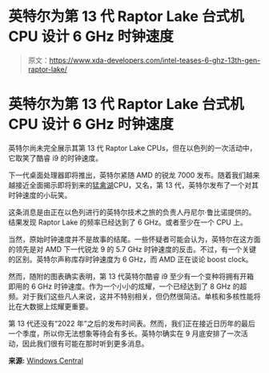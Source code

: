 # 英特尔为第 13 代 Raptor Lake 台式机 CPU 设计 6 GHz 时钟速度

> 原文：<https://www.xda-developers.com/intel-teases-6-ghz-13th-gen-raptor-lake/>

# 英特尔为第 13 代 Raptor Lake 台式机 CPU 设计 6 GHz 时钟速度

英特尔尚未完全展示其第 13 代 Raptor Lake CPUs，但在以色列的一次活动中，它取笑了酷睿 i9 的时钟速度。

下一代桌面处理器即将推出，英特尔紧随 AMD 的锐龙 7000 发布。随着我们越来越接近全面揭示即将到来的[猛禽湖](https://www.xda-developers.com/intel-13th-gen-raptor-lake/)CPU，又名，第 13 代，英特尔发布了一个对其时钟速度的小玩笑。

这条消息是由正在以色列进行的英特尔技术之旅的负责人丹尼尔·鲁比诺提供的。结果发现 Raptor Lake 的频率已经达到了 6 GHz。或者至少在一个 CPU 上。

当然，原始时钟速度并不是故事的结尾。一些怀疑者可能会认为，英特尔在这方面的领先是对 AMD 下一代锐龙 9 的 5.7 GHz 时钟速度的反击。不过，有一个关键的区别。英特尔声称库存时钟速度为 6 GHz，而 AMD 正在谈论 boost clock。

然而，随附的图表确实表明，第 13 代英特尔酷睿 i9 至少有一个变种将拥有开箱即用的 6 GHz 时钟速度。作为一个小小的炫耀，一个已经达到了 8 GHz 的超频。对于我们这些凡人来说，这并不特别相关，但仍然很简洁。单核和多核性能将比在大数据上炫耀更重要。

第 13 代还没有“2022 年”之后的发布时间表。然而，我们正在接近日历年的最后一个季度，所以你无法想象等待会有多长。英特尔确实在 9 月底安排了一次活动，因此我们很有可能在那时听到更多消息。

**来源:** [Windows Central](https://www.windowscentral.com/hardware/computers-desktops/intel-raptor-lake-details-teased-including-6ghz-stock-clock-speeds-for-13th-gen-cpus)